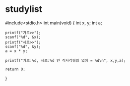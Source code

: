 # studylist

#include<stdio.h>
int main(void)
{
	int x, y;
	int a;

	printf("가로>>");
	scanf("%d", &x);
	printf("세로>>");
	scanf("%d", &y);
	a = x * y;

	printf("가로:%d, 세로:%d 인 직사각형의 넓이 = %d\n", x,y,a);

	return 0;

}
